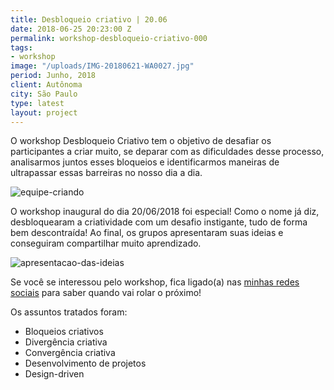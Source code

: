 ```yaml
---
title: Desbloqueio criativo | 20.06
date: 2018-06-25 20:23:00 Z
permalink: workshop-desbloqueio-criativo-000
tags:
- workshop
image: "/uploads/IMG-20180621-WA0027.jpg"
period: Junho, 2018
client: Autônoma
city: São Paulo
type: latest
layout: project
---
```


O workshop Desbloqueio Criativo tem o objetivo de desafiar os participantes a criar muito, se deparar com as dificuldades desse processo, analisarmos juntos esses bloqueios e identificarmos maneiras de ultrapassar essas barreiras no nosso dia a dia.

![equipe-criando](/uploads/IMG-20180621-WA0044.jpg)

O workshop inaugural do dia 20/06/2018 foi especial! Como o nome já diz, desbloquearam a criatividade com um desafio instigante, tudo de forma bem descontraída! Ao final, os grupos apresentaram suas ideias e conseguiram compartilhar muito aprendizado.

![apresentacao-das-ideias](/uploads/IMG-20180621-WA0014.jpg)

Se você se interessou pelo workshop, fica ligado(a) nas [minhas redes sociais](https://www.facebook.com/design.inovacao/) para saber quando vai rolar o próximo!

Os assuntos tratados foram:

* Bloqueios criativos
* Divergência criativa
* Convergência criativa
* Desenvolvimento de projetos
* Design-driven